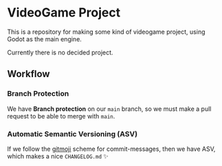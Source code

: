 # VideoGame Project
This is a repository for making some kind of videogame project, using Godot as the main engine.

Currently there is no decided project.

## Workflow
### Branch Protection
We have **Branch protection** on our `main` branch, so we must make a pull request to be able to merge with `main`.

### Automatic Semantic Versioning (ASV)
If we follow the [gitmoji](https://gitmoji.dev/) scheme for commit-messages, then we have ASV, which makes a nice `CHANGELOG.md` :sparkles:
